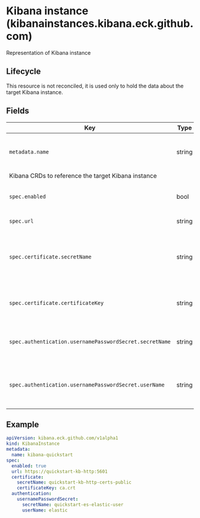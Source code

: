 # Kibana instance (kibanainstances.kibana.eck.github.com)

Representation of Kibana instance

## Lifecycle

This resource is not reconciled, it is used only to hold the data about the target Kibana instance.

## Fields

| Key                                                     | Type   | Description                                                                                       |
|---------------------------------------------------------|--------|---------------------------------------------------------------------------------------------------|
| `metadata.name`                                         | string | Name of the Kibana instance, used in `targetInstance.name` field, that is present in other
Kibana CRDs to reference the target Kibana instance |
| `spec.enabled`                                          | bool   | Defines whether this instance is enabled for resource reconciliation                              |
| `spec.url    `                                          | string | The URL of Kibana instance                                      |
| `spec.certificate.secretName`                           | string | Name of the secret with CA used for HTTPS communication with Kibana, optional in case of "http://" prefixed URLs |
| `spec.certificate.certificateKey`                       | string | The key with actual certificate data inside the secret defined by `secretName` |
| `spec.authentication.usernamePasswordSecret.secretName` | string | Name of the secret containing user data in username:password form |
| `spec.authentication.usernamePasswordSecret.userName`   | string | The username that will be used for password lookup in secret and also for authentication with target instance |

## Example

```yaml
apiVersion: kibana.eck.github.com/v1alpha1
kind: KibanaInstance
metadata:
  name: kibana-quickstart
spec:
  enabled: true
  url: https://quickstart-kb-http:5601
  certificate:
    secretName: quickstart-kb-http-certs-public
    certificateKey: ca.crt
  authentication:
    usernamePasswordSecret:
      secretName: quickstart-es-elastic-user
      userName: elastic
```
